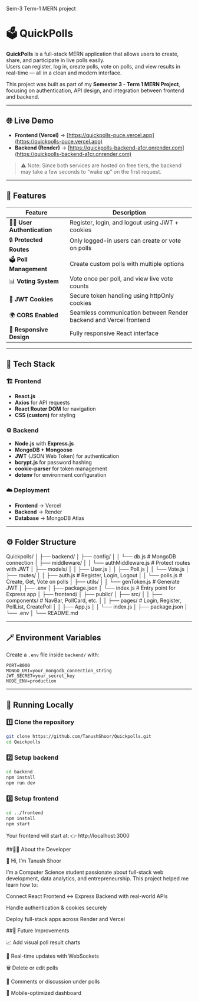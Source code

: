 Sem-3 Term-1 MERN project
# 🗳️ QuickPolls

**QuickPolls** is a full-stack MERN application that allows users to create, share, and participate in live polls easily.  
Users can register, log in, create polls, vote on polls, and view results in real-time — all in a clean and modern interface.  

This project was built as part of my **Semester 3 - Term 1 MERN Project**, focusing on authentication, API design, and integration between frontend and backend.

---

## 🌐 Live Demo

- **Frontend (Vercel)** → [https://quickpolls-puce.vercel.app](https://quickpolls-puce.vercel.app)  
- **Backend (Render)** → [https://quickpolls-backend-a1cr.onrender.com](https://quickpolls-backend-a1cr.onrender.com)

> ⚠️ Note: Since both services are hosted on free tiers, the backend may take a few seconds to “wake up” on the first request.

---

## 🧩 Features

| Feature | Description |
|----------|-------------|
| 🧑‍💻 **User Authentication** | Register, login, and logout using JWT + cookies |
| 🔒 **Protected Routes** | Only logged-in users can create or vote on polls |
| 🗳️ **Poll Management** | Create custom polls with multiple options |
| 📊 **Voting System** | Vote once per poll, and view live vote counts |
| 🍪 **JWT Cookies** | Secure token handling using httpOnly cookies |
| 🌍 **CORS Enabled** | Seamless communication between Render backend and Vercel frontend |
| 📱 **Responsive Design** | Fully responsive React interface |

---

## 🧠 Tech Stack

### 🏗️ Frontend
- **React.js**
- **Axios** for API requests
- **React Router DOM** for navigation
- **CSS (custom)** for styling

### ⚙️ Backend
- **Node.js** with **Express.js**
- **MongoDB + Mongoose**
- **JWT** (JSON Web Token) for authentication
- **bcrypt.js** for password hashing
- **cookie-parser** for token management
- **dotenv** for environment configuration

### ☁️ Deployment
- **Frontend** → Vercel  
- **Backend** → Render  
- **Database** → MongoDB Atlas  

---

## ⚙️ Folder Structure
Quickpolls/
│
├── backend/
│ ├── config/
│ │ └── db.js # MongoDB connection
│ ├── middleware/
│ │ └── authMiddleware.js # Protect routes with JWT
│ ├── models/
│ │ ├── User.js
│ │ ├── Poll.js
│ │ └── Vote.js
│ ├── routes/
│ │ ├── auth.js # Register, Login, Logout
│ │ └── polls.js # Create, Get, Vote on polls
│ ├── utils/
│ │ └── genToken.js # Generate JWT
│ ├── .env
│ ├── package.json
│ └── index.js # Entry point for Express app
│
├── frontend/
│ ├── public/
│ ├── src/
│ │ ├── components/ # NavBar, PollCard, etc.
│ │ ├── pages/ # Login, Register, PollList, CreatePoll
│ │ ├── App.js
│ │ └── index.js
│ ├── package.json
│ └── .env
│
└── README.md



---

## 🪄 Environment Variables

Create a `.env` file inside `backend/` with:

```env
PORT=8000
MONGO_URI=your_mongodb_connection_string
JWT_SECRET=your_secret_key
NODE_ENV=production
```
---

## 🚀 Running Locally

### 1️⃣ Clone the repository
```bash
git clone https://github.com/TanushShoor/Quickpolls.git
cd Quickpolls
```

### 2️⃣ Setup backend
```bash
cd backend
npm install
npm run dev
```
### 3️⃣ Setup frontend
```bash
cd ../frontend
npm install
npm start

```
Your frontend will start at:
👉 http://localhost:3000

##🧑‍💼 About the Developer

👋 Hi, I’m Tanush Shoor

I’m a Computer Science student passionate about full-stack web development, data analytics, and entrepreneurship.
This project helped me learn how to:

Connect React Frontend ↔ Express Backend with real-world APIs

Handle authentication & cookies securely

Deploy full-stack apps across Render and Vercel

##🌟 Future Improvements

📈 Add visual poll result charts

🔄 Real-time updates with WebSockets

🗑️ Delete or edit polls

💬 Comments or discussion under polls

📱 Mobile-optimized dashboard
